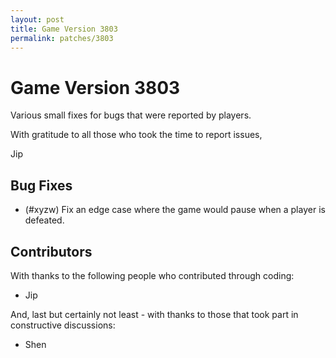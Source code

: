 ```yaml
---
layout: post
title: Game Version 3803
permalink: patches/3803
---
```


# Game Version 3803

Various small fixes for bugs that were reported by players.

With gratitude to all those who took the time to report issues,

Jip

## Bug Fixes

- (#xyzw) Fix an edge case where the game would pause when a player is defeated.

## Contributors

With thanks to the following people who contributed through coding:

- Jip

And, last but certainly not least - with thanks to those that took part in constructive discussions:

- Shen
